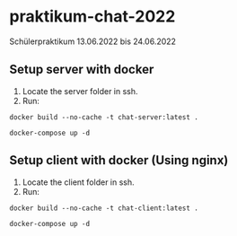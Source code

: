 # praktikum-chat-2022 

Schülerpraktikum 13.06.2022 bis 24.06.2022

## Setup server with docker

1. Locate the server folder in ssh. 
2. Run:
```
docker build --no-cache -t chat-server:latest .

docker-compose up -d
```

## Setup client with docker (Using nginx)

1. Locate the client folder in ssh. 
2. Run:
```
docker build --no-cache -t chat-client:latest .

docker-compose up -d
```